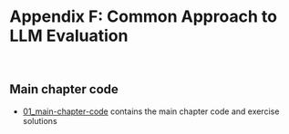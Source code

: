 # Appendix F: Common Approach to LLM Evaluation

&nbsp;
## Main chapter code

- [01_main-chapter-code](01_main-chapter-code) contains the main chapter code and exercise solutions

&nbsp;

